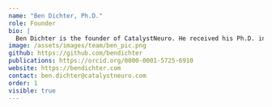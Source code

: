 ```yaml
---
name: "Ben Dichter, Ph.D."
role: Founder
bio: |
  Ben Dichter is the founder of CatalystNeuro. He received his Ph.D. in Bioengineering from the UC Berkeley – UCSF Joint Program in Bioengineering, in Dr. Edward Chang’s lab. There he used electrocorticography (ECoG) to study the neural control of speech in humans. Much of this work focused on how we control the pitch of our voice when we speak and sing. He is now a data scientist consultant for neuroscience labs, focusing on building systems for sharing data and analyses.
image: /assets/images/team/ben_pic.png
github: https://github.com/bendichter
publications: https://orcid.org/0000-0001-5725-6910
website: https://bendichter.com
contact: ben.dichter@catalystneuro.com
order: 1
visible: true
---
```


